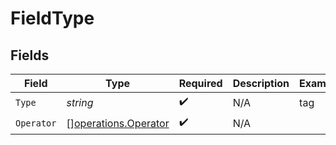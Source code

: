# FieldType


## Fields

| Field                                                        | Type                                                         | Required                                                     | Description                                                  | Example                                                      |
| ------------------------------------------------------------ | ------------------------------------------------------------ | ------------------------------------------------------------ | ------------------------------------------------------------ | ------------------------------------------------------------ |
| `Type`                                                       | *string*                                                     | :heavy_check_mark:                                           | N/A                                                          | tag                                                          |
| `Operator`                                                   | [][operations.Operator](../../models/operations/operator.md) | :heavy_check_mark:                                           | N/A                                                          |                                                              |